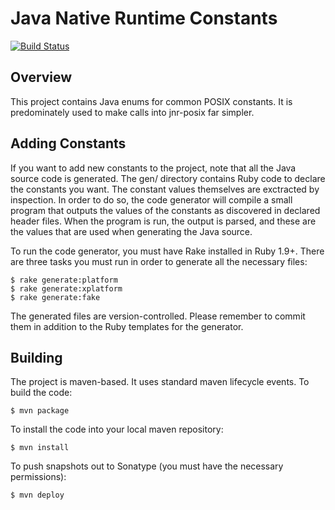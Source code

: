 Java Native Runtime Constants
=============================================
[![Build Status](https://travis-ci.org/jnr/jnr-constants.svg?branch=master)](https://travis-ci.org/jnr/jnr-constants)

Overview
--------

This project contains Java enums for common POSIX constants.  It is predominately used to make calls into jnr-posix
far simpler.

Adding Constants
----------------

If you want to add new constants to the project, note that all the Java source code is generated.  The gen/ directory
contains Ruby code to declare the constants you want.  The constant values themselves are exctracted by inspection.
In order to do so, the code generator will compile a small program that outputs the values of the constants as discovered
in declared header files.  When the program is run, the output is parsed, and these are the values that are used when
generating the Java source.

To run the code generator, you must have Rake installed in Ruby 1.9+.  There are three tasks you must run in order to
generate all the necessary files:

    $ rake generate:platform
    $ rake generate:xplatform
    $ rake generate:fake

The generated files are version-controlled.  Please remember to commit them in addition to the Ruby templates for the
generator.

Building
--------

The project is maven-based.  It uses standard maven lifecycle events.  To build the code:

    $ mvn package

To install the code into your local maven repository:

    $ mvn install

To push snapshots out to Sonatype (you must have the necessary permissions):

    $ mvn deploy
